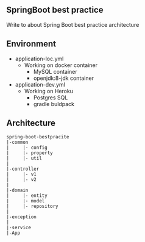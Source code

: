 ## SpringBoot best practice
Write to about Spring Boot best practice architecture

## Environment
* application-loc.yml
  * Working on docker container
    * MySQL container
    * openjdk:8-jdk container
* application-dev.yml
  * Working on Heroku
    * Postgres SQL
    * gradle buldpack


## Architecture
```
spring-boot-bestpracite
|-common
|     |- config
|     |- property 
|     |- util
|
|-controller
|     |- v1
|     |- v2
|
|-domain
|     |- entity
|     |- model
|     |- repository
|
|-exception
|
|-service
|-App
```